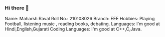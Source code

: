 ### Hi there 👋
Name: Maharsh Raval
Roll No.: 210108026
Branch: EEE
Hobbies: Playing Football, listening music , reading books, debating.
Languages: I'm good at Hindi,English,Gujarati
Coding Languages: I'm good at C++,C,Java.
